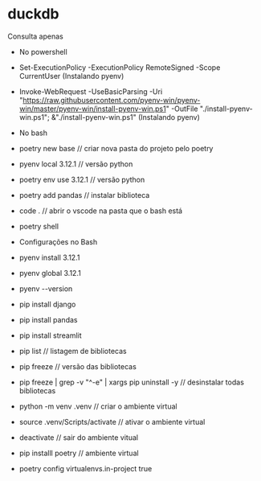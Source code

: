 # duckdb
Consulta apenas
- No powershell 
- Set-ExecutionPolicy -ExecutionPolicy RemoteSigned -Scope CurrentUser (Instalando pyenv)
- Invoke-WebRequest -UseBasicParsing -Uri "https://raw.githubusercontent.com/pyenv-win/pyenv-win/master/pyenv-win/install-pyenv-win.ps1" -OutFile "./install-pyenv-win.ps1"; &"./install-pyenv-win.ps1" (Instalando pyenv)

- No bash
- poetry new base // criar nova pasta do projeto pelo poetry
- pyenv local 3.12.1 // versão python
- poetry env use 3.12.1 // versão python
- poetry add pandas // instalar biblioteca
- code . // abrir o vscode na pasta que o bash está
- poetry shell


- Configurações no Bash
- pyenv install 3.12.1
- pyenv global 3.12.1
- pyenv --version
- pip install django
- pip install pandas
- pip install streamlit
- pip list // listagem de bibliotecas
- pip freeze //  versão das bibliotecas
- pip freeze | grep -v "^-e" | xargs pip uninstall -y // desinstalar todas bibliotecas
- python -m venv .venv // criar o ambiente virtual
- source .venv/Scripts/activate // ativar o ambiente virtual
- deactivate // sair do ambiente vitual
- pip installl poetry // ambiente virtual
- poetry config virtualenvs.in-project true
